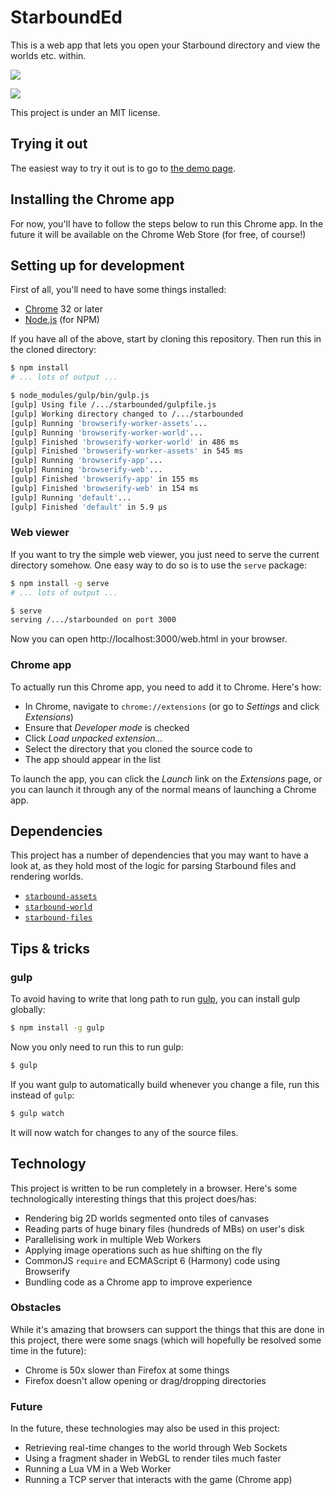 StarboundEd
===========

This is a web app that lets you open your Starbound directory and view
the worlds etc. within.

![](http://i.imgur.com/qNY45kx.jpg)

![](http://i.imgur.com/zCIIBNg.png)

This project is under an MIT license.


Trying it out
-------------

The easiest way to try it out is to go to
[the demo page](http://blixt.github.io/starbounded/).


Installing the Chrome app
-------------------------

For now, you'll have to follow the steps below to run this Chrome app.
In the future it will be available on the Chrome Web Store (for free,
of course!)


Setting up for development
--------------------------

First of all, you'll need to have some things installed:

* [Chrome](https://www.google.com/chrome/) 32 or later
* [Node.js](http://nodejs.org/) (for NPM)

If you have all of the above, start by cloning this repository. Then
run this in the cloned directory:

```bash
$ npm install
# ... lots of output ...

$ node_modules/gulp/bin/gulp.js
[gulp] Using file /.../starbounded/gulpfile.js
[gulp] Working directory changed to /.../starbounded
[gulp] Running 'browserify-worker-assets'...
[gulp] Running 'browserify-worker-world'...
[gulp] Finished 'browserify-worker-world' in 486 ms
[gulp] Finished 'browserify-worker-assets' in 545 ms
[gulp] Running 'browserify-app'...
[gulp] Running 'browserify-web'...
[gulp] Finished 'browserify-app' in 155 ms
[gulp] Finished 'browserify-web' in 154 ms
[gulp] Running 'default'...
[gulp] Finished 'default' in 5.9 μs
```


### Web viewer

If you want to try the simple web viewer, you just need to serve the
current directory somehow. One easy way to do so is to use the `serve`
package:

```bash
$ npm install -g serve
# ... lots of output ...

$ serve
serving /.../starbounded on port 3000
```

Now you can open http://localhost:3000/web.html in your browser.


### Chrome app

To actually run this Chrome app, you need to add it to Chrome. Here's
how:

* In Chrome, navigate to `chrome://extensions` (or go to *Settings* and
  click *Extensions*)
* Ensure that *Developer mode* is checked
* Click *Load unpacked extension...*
* Select the directory that you cloned the source code to
* The app should appear in the list

To launch the app, you can click the *Launch* link on the *Extensions*
page, or you can launch it through any of the normal means of launching
a Chrome app.


Dependencies
------------

This project has a number of dependencies that you may want to have a
look at, as they hold most of the logic for parsing Starbound files and
rendering worlds.

* [`starbound-assets`](https://github.com/blixt/js-starbound-assets)
* [`starbound-world`](https://github.com/blixt/js-starbound-world)
* [`starbound-files`](https://github.com/blixt/js-starbound-files)


Tips & tricks
-------------

### gulp

To avoid having to write that long path to run [gulp][gulpjs], you can
install gulp globally:

```bash
$ npm install -g gulp
```

Now you only need to run this to run gulp:

```bash
$ gulp
```

If you want gulp to automatically build whenever you change a file, run
this instead of `gulp`:

```bash
$ gulp watch
```

It will now watch for changes to any of the source files.


Technology
----------

This project is written to be run completely in a browser. Here's some
technologically interesting things that this project does/has:

* Rendering big 2D worlds segmented onto tiles of canvases
* Reading parts of huge binary files (hundreds of MBs) on user's disk
* Parallelising work in multiple Web Workers
* Applying image operations such as hue shifting on the fly
* CommonJS `require` and ECMAScript 6 (Harmony) code using Browserify
* Bundling code as a Chrome app to improve experience


### Obstacles

While it's amazing that browsers can support the things that this are
done in this project, there were some snags (which will hopefully be
resolved some time in the future):

* Chrome is 50x slower than Firefox at some things
* Firefox doesn't allow opening or drag/dropping directories


### Future

In the future, these technologies may also be used in this project:

* Retrieving real-time changes to the world through Web Sockets
* Using a fragment shader in WebGL to render tiles much faster
* Running a Lua VM in a Web Worker
* Running a TCP server that interacts with the game (Chrome app)


[gulpjs]: http://gulpjs.com/
